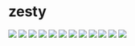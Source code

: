 # zesty

<img src="https://raw.githubusercontent.com/azzamsa/ubuntu-wallpapers/refs/heads/master/curated/zesty/A_star_has_fallen_by_Juan_Pablo_Lauriente.jpg">

<img src="https://raw.githubusercontent.com/azzamsa/ubuntu-wallpapers/refs/heads/master/curated/zesty/Candy_by_Bernhard_Hanakam.jpg">

<img src="https://raw.githubusercontent.com/azzamsa/ubuntu-wallpapers/refs/heads/master/curated/zesty/Espaciolandia_by_Nando_uy.jpg">

<img src="https://raw.githubusercontent.com/azzamsa/ubuntu-wallpapers/refs/heads/master/curated/zesty/Forest_by_Moritz_Reisinger.jpg">

<img src="https://raw.githubusercontent.com/azzamsa/ubuntu-wallpapers/refs/heads/master/curated/zesty/Mushrooms_3_by_moritzmhmk.jpg">

<img src="https://raw.githubusercontent.com/azzamsa/ubuntu-wallpapers/refs/heads/master/curated/zesty/Passion_by_Vilia_Majere.jpg">

<img src="https://raw.githubusercontent.com/azzamsa/ubuntu-wallpapers/refs/heads/master/curated/zesty/Pink_and_Blue_by_Ashwin_Deshpande.jpg">

<img src="https://raw.githubusercontent.com/azzamsa/ubuntu-wallpapers/refs/heads/master/curated/zesty/Purple_Daisy_by_Maria_Scotto.jpg">

<img src="https://raw.githubusercontent.com/azzamsa/ubuntu-wallpapers/refs/heads/master/curated/zesty/Road_to_Nowhere_by_Matt_Bailey.jpg">

<img src="https://raw.githubusercontent.com/azzamsa/ubuntu-wallpapers/refs/heads/master/curated/zesty/Seebrücke_Graal-Müritz_by_Oliver_hb.jpg">

<img src="https://raw.githubusercontent.com/azzamsa/ubuntu-wallpapers/refs/heads/master/curated/zesty/Some_Light_Reading_by_Brandilyn_Carpenter.jpg">

<img src="https://raw.githubusercontent.com/azzamsa/ubuntu-wallpapers/refs/heads/master/curated/zesty/there_is_something_human_in_that_stuff_by_Pierre_Cante.jpg">


